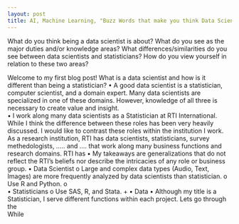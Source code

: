```yaml
---
layout: post
title: AI, Machine Learning, "Buzz Words that make you think Data Scientists do black magisna". What actually is a data scientist?
---
```


What do you think being a data scientist is about?  What do you see as the major duties and/or knowledge areas?  What differences/similarities do you see between data scientists and statisticians?  How do you view yourself in relation to these two areas?

 Welcome to my first blog post! 
What is a data scientist and how is it different than being a statistician?
•	A good data scientist is a statistician, computer scientist, and a domain expert. Many data scientists are specialized in one of these domains. However, knowledge of all three is necessary to create value and insight.  
•	I work along many data scientists as a Statistician at RTI International. While I think the difference between these roles has been very heavily discussed. I would like to contrast these roles within the institution I work. As a research institution, RTI has data scientists, statisticians, survey methedologists, ….. and ….  that work along many business functions and research domains. RTI has 
•	My takeaways are generalizations that do not reflect the RTI’s beliefs nor describe the intricacies of any role or business group.
•	Data Scientist
o	Large and complex data types (Audio, Text, Images) are more frequently analyzed by data scientists than statistician. 
o	Use R and Python. 
o	
•	Statisticians 
o	Use SAS, R, and Stata. +
•	Data
•	Although my title is a Statistician, I serve different functions within each project. Lets go through the  
While 





